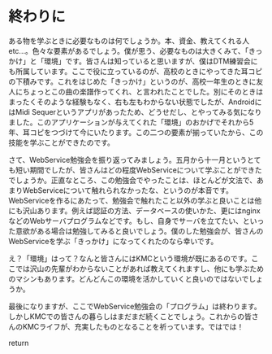 # 終わりに
ある物を学ぶときに必要なものは何でしょうか。本、資金、教えてくれる人etc...。色々な要素があるでしょう。僕が思う、必要なものは大きくみて、「きっかけ」と「環境」です。皆さんは知っていると思いますが、僕はDTM練習会にも所属しています。ここで役に立っているのが、高校のときにやってきた耳コピの下積みです。これをはじめた「きっかけ」というのが、高校一年生のときに友人にちょっとこの曲の楽譜作ってくれ、と言われたことでした。別にそのときはまったくそのような経験もなく、右も左もわからない状態でしたが、AndroidにはMidi Sequerというアプリがあったため、どうせだし、とやってみる気になりました。このアプリケーションが与えてくれた「環境」のおかげでそれから5年、耳コピをつづけて今にいたります。この二つの要素が揃っていたから、この技能を学ぶことができたのです。

さて、WebService勉強会を振り返ってみましょう。五月から十一月というとても短い期間でしたが、皆さんはどの程度WebServiceについて学ぶことができたでしょうか。正直なところ、この勉強会でやったことは、ほとんどが文法で、あまりWebServiceについて触れられなかったな、というのが本音です。WebServiceを作るにあたって、勉強会で触れたこと以外の学ぶと良いことは他にも沢山あります。例えば認証の方法、データベースの使いかた、更にはnginxなどのWebサーバプログラムなどです。もし、自身でサーバを立てたい、といった意欲がある場合は勉強してみると良いでしょう。僕のした勉強会が、皆さんのWebServiceを学ぶ「きっかけ」になってくれたのなら幸いです。

え？「環境」はって？なんと皆さんにはKMCという環境が既にあるのです。ここでは沢山の先輩がわからないことがあれば教えてくれますし、他にも学ぶためのマシンもあります。どんどんこの環境を活かしていくと良いのではないでしょうか。

最後になりますが、ここでWebService勉強会の「プログラム」は終わります。しかしKMCでの皆さんの暮らしはまだまだ続くことでしょう。これからの皆さんのKMCライフが、充実したものとなることを祈っています。ではでは！

return
